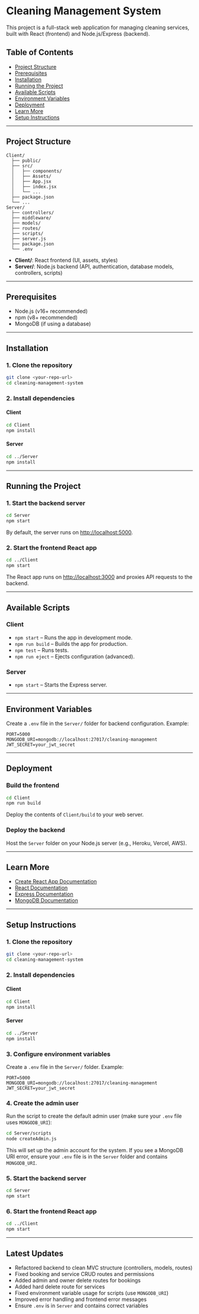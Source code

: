 # Cleaning Management System

This project is a full-stack web application for managing cleaning services, built with React (frontend) and Node.js/Express (backend).

## Table of Contents

- [Project Structure](#project-structure)
- [Prerequisites](#prerequisites)
- [Installation](#installation)
- [Running the Project](#running-the-project)
- [Available Scripts](#available-scripts)
- [Environment Variables](#environment-variables)
- [Deployment](#deployment)
- [Learn More](#learn-more)
- [Setup Instructions](#setup-instructions)

---

## Project Structure


```
Client/
  ├── public/
  ├── src/
  │   ├── components/
  │   ├── Assets/
  │   ├── App.jsx
  │   ├── index.jsx
  │   └── ...
  ├── package.json
  └── ...
Server/
  ├── controllers/
  ├── middleware/
  ├── models/
  ├── routes/
  ├── scripts/
  ├── server.js
  ├── package.json
  └── .env
```


- **Client/**: React frontend (UI, assets, styles)
- **Server/**: Node.js backend (API, authentication, database models, controllers, scripts)

---

## Prerequisites

- Node.js (v16+ recommended)
- npm (v8+ recommended)
- MongoDB (if using a database)

---

## Installation

### 1. Clone the repository

```sh
git clone <your-repo-url>
cd cleaning-management-system
```

### 2. Install dependencies

#### Client

```sh
cd Client
npm install
```

#### Server

```sh
cd ../Server
npm install
```

---

## Running the Project

### 1. Start the backend server

```sh
cd Server
npm start
```

By default, the server runs on [http://localhost:5000](http://localhost:5000).

### 2. Start the frontend React app

```sh
cd ../Client
npm start
```

The React app runs on [http://localhost:3000](http://localhost:3000) and proxies API requests to the backend.

---

## Available Scripts

### Client

- `npm start` – Runs the app in development mode.
- `npm run build` – Builds the app for production.
- `npm test` – Runs tests.
- `npm run eject` – Ejects configuration (advanced).

### Server

- `npm start` – Starts the Express server.

---

## Environment Variables


Create a `.env` file in the `Server/` folder for backend configuration. Example:

```
PORT=5000
MONGODB_URI=mongodb://localhost:27017/cleaning-management
JWT_SECRET=your_jwt_secret
```

---

## Deployment

### Build the frontend

```sh
cd Client
npm run build
```

Deploy the contents of `Client/build` to your web server.

### Deploy the backend

Host the `Server` folder on your Node.js server (e.g., Heroku, Vercel, AWS).

---

## Learn More

- [Create React App Documentation](https://facebook.github.io/create-react-app/docs/getting-started)
- [React Documentation](https://reactjs.org/)
- [Express Documentation](https://expressjs.com/)
- [MongoDB Documentation](https://docs.mongodb.com/)

---

## Setup Instructions

### 1. Clone the repository

```sh
git clone <your-repo-url>
cd cleaning-management-system
```

### 2. Install dependencies

#### Client

```sh
cd Client
npm install
```

#### Server

```sh
cd ../Server
npm install
```

### 3. Configure environment variables

Create a `.env` file in the `Server/` folder. Example:

```
PORT=5000
MONGODB_URI=mongodb://localhost:27017/cleaning-management
JWT_SECRET=your_jwt_secret
```


### 4. Create the admin user

Run the script to create the default admin user (make sure your `.env` file uses `MONGODB_URI`):

```sh
cd Server/scripts
node createAdmin.js
```

This will set up the admin account for the system. If you see a MongoDB URI error, ensure your `.env` file is in the `Server` folder and contains `MONGODB_URI`.

### 5. Start the backend server

```sh
cd Server
npm start
```


### 6. Start the frontend React app

```sh
cd ../Client
npm start
```
---

## Latest Updates

- Refactored backend to clean MVC structure (controllers, models, routes)
- Fixed booking and service CRUD routes and permissions
- Added admin and owner delete routes for bookings
- Added hard delete route for services
- Fixed environment variable usage for scripts (use `MONGODB_URI`)
- Improved error handling and frontend error messages
- Ensure `.env` is in `Server` and contains correct variables


